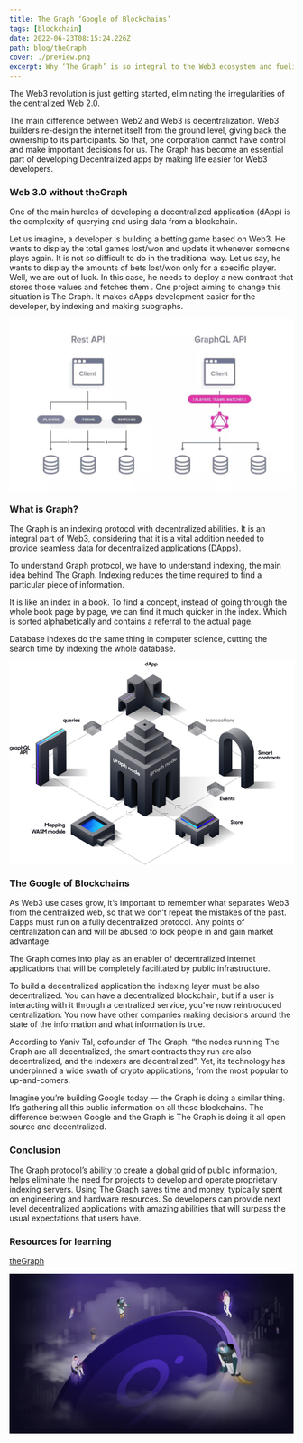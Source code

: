 ```yaml
---
title: The Graph ‘Google of Blockchains’
tags: [blockchain]
date: 2022-06-23T08:15:24.226Z
path: blog/theGraph
cover: ./preview.png
excerpt: Why ‘The Graph’ is so integral to the Web3 ecosystem and fueling DApps development process from behind.
---
```


The Web3 revolution is just getting started, eliminating the irregularities of the centralized Web 2.0.

The main difference between Web2 and Web3 is decentralization. Web3 builders re-design the internet itself from the ground level, giving back the ownership to its participants. So that, one corporation cannot have control and make important decisions for us. The Graph has become an essential part of developing Decentralized apps by making life easier for Web3 developers.

### Web 3.0 without theGraph

One of the main hurdles of developing a decentralized application (dApp) is the complexity of querying and using data from a blockchain.

Let us imagine, a developer is building a betting game based on Web3. He wants to display the total games lost/won and update it whenever someone plays again. It is not so difficult to do in the traditional way. Let us say, he wants to display the amounts of bets lost/won only for a specific player. Well, we are out of luck. In this case, he needs to deploy a new contract that stores those values and fetches them . One project aiming to change this situation is The Graph. It makes dApps development easier for the developer, by indexing and making subgraphs.

<img src="./api.png" alt="Traditional way vs with The Graph protocol" style="display:block;margin:auto">

### What is Graph?

The Graph is an indexing protocol with decentralized abilities. It is an integral part of Web3, considering that it is a vital addition needed to provide seamless data for decentralized applications (DApps).

To understand Graph protocol, we have to understand indexing, the main idea behind The Graph. Indexing reduces the time required to find a particular piece of information.

It is like an index in a book. To find a concept, instead of going through the whole book page by page, we can find it much quicker in the index. Which is sorted alphabetically and contains a referral to the actual page.

Database indexes do the same thing in computer science, cutting the search time by indexing the whole database.

<img src="./graph.png" alt="The Graph: Working process" style="display:block;margin:auto">


### The Google of Blockchains

As Web3 use cases grow, it’s important to remember what separates Web3 from the centralized web, so that we don’t repeat the mistakes of the past. Dapps must run on a fully decentralized protocol. Any points of centralization can and will be abused to lock people in and gain market advantage.

The Graph comes into play as an enabler of decentralized internet applications that will be completely facilitated by public infrastructure.

To build a decentralized application the indexing layer must be also decentralized. You can have a decentralized blockchain, but if a user is interacting with it through a centralized service, you’ve now reintroduced centralization. You now have other companies making decisions around the state of the information and what information is true.


According to Yaniv Tal, cofounder of The Graph, “the nodes running The Graph are all decentralized, the smart contracts they run are also decentralized, and the indexers are decentralized”. Yet, its technology has underpinned a wide swath of crypto applications, from the most popular to up-and-comers.

Imagine you’re building Google today — the Graph is doing a similar thing. It’s gathering all this public information on all these blockchains. The difference between Google and the Graph is The Graph is doing it all open source and decentralized.

### Conclusion

The Graph protocol’s ability to create a global grid of public information, helps eliminate the need for projects to develop and operate proprietary indexing servers. Using The Graph saves time and money, typically spent on engineering and hardware resources. So developers can provide next level decentralized applications with amazing abilities that will surpass the usual expectations that users have.

### Resources for learning


[theGraph](https://thegraph.com/docs)


<img src="./end.png" alt="The end" style="display:block;margin:auto">
